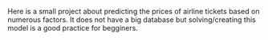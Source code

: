 Here is a small project about predicting the prices of airline tickets based on numerous factors. It does not have a big database but solving/creating this model is a good practice for begginers. 
